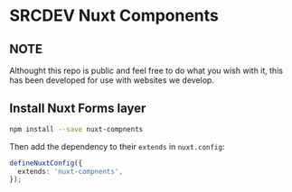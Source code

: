 # SRCDEV Nuxt Components

## NOTE

Althought this repo is public and feel free to do what you wish with it, this has been developed for use with websites we develop.

## Install Nuxt Forms layer

```bash
npm install --save nuxt-compnents
```

Then add the dependency to their `extends` in `nuxt.config`:

```ts
defineNuxtConfig({
  extends: 'nuxt-compnents',
});
```
